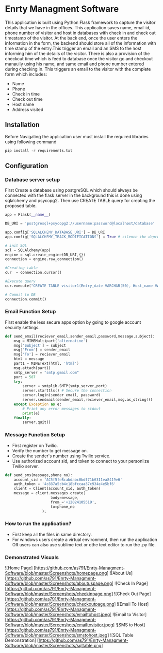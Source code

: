 # Enrty Managment Software
This application is built using Python Flask framework to capture the visitor details that we have in the offices. This application saves name, email id, phone number of visitor and host in databases with check in and check out timestamp of the visitor. 
At the back end, once the user enters the information in the form, the backend should store all of the information with time stamp of the entry.This trigger an email and an SMS to the host informing him of the details of the visitor. There is also a provision of the checkout time which is feed to database once the visitor go and checkout manaully using his name, and same email and phone number entered during checking in. This triggers an email to the visitor with the complete form which includes:
* Name     
* Phone
* Check in time
* Check out time
* Host name
* Address visited

## Installation
Before Navigating the application user must install the required libraries using following command
``` python
pip install -r requirements.txt
```

## Configuration

### Database server setup
First Create a database using postgreSQL which should always be connected with the flask server in the background this is done using sqlalchemy and psycopg2. Then use CREATE TABLE query for creating the proposed table.
```python
app = Flask(__name__)

DB_URI = 'postgresql+psycopg2://username:password@localhost/database'

app.config['SQLALCHEMY_DATABASE_URI'] = DB_URI
app.config['SQLALCHEMY_TRACK_MODIFICATIONS'] = True # silence the deprecation warning

# init SQL
sql = SQLAlchemy(app)
engine = sql.create_engine(DB_URI,{})
connection = engine.raw_connection()

#Creating table 
cur  = connection.cursor()

#Execute query
cur.execute("CREATE TABLE visitor1(Entry_date VARCHAR(50), Host_name VARCHAR(255), Host_email VARCHAR(255), Host_contact_no VARCHAR(12), Visitor_name VARCHAR(255), Visitor_email VARCHAR(255), Visitor_contact_no VARCHAR(12), check_in_time VARCHAR(50), check_out_time VARCHAR(50))")

# Commit to DB
connection.commit()
```

### Email Function Setup
First enable the less secure apps option by going to google account secuirty settings.
```python
def send_email(reciever_email,sender_email,password,message,subject):
    msg = MIMEMultipart('alternative')
    msg['Subject'] = subject
    msg['From'] = sender_email
    msg['To'] = reciever_email
    html = message
    part1 = MIMEText(html, 'html')
    msg.attach(part1)
    smtp_server = "smtp.gmail.com"
    port = 587
    try:
        server = smtplib.SMTP(smtp_server,port)
        server.starttls() # Secure the connection
        server.login(sender_email, password)
        server.sendmail(sender_email,reciever_email,msg.as_string()) 
    except Exception as e:
        # Print any error messages to stdout
        print(e)
    finally:
        server.quit() 
```

### Message Function Setup
* First register on Twilio.
* Verify the number to get message on.
* Create the sender's number using Twilio service.
* Use authorized account sid, and token to connect to your personlize Twilio server. 
```python
def send_sms(message,phone_no):
    account_sid = 'AC5f5fe8cabdabc0bdf71b6311ea8419e6'
    auth_token = '4c887a5cb4c18bfccaa37c934e4e5bf6'
    client = Client(account_sid, auth_token)
    message = client.messages.create(
                     body=message,
                     from_='+12024105519',
                     to=phone_no
                 );
```
### How to run the application?
* First keep all the files in same directory.
* For windows users create a virtual environment, then run the application OR users can also use sublime text or othe text editor to run the .py file.

### Demonstrated Visuals
![Home Page] [https://github.com/as791/Enrty-Managment-Software/blob/master/Screenshots/homepage.png]
![About Us] [https://github.com/as791/Enrty-Managment-Software/blob/master/Screenshots/aboutuspage.png]
![Check In Page] [https://github.com/as791/Enrty-Managment-Software/blob/master/Screenshots/checkinpage.png]
![Check Out Page] [https://github.com/as791/Enrty-Managment-Software/blob/master/Screenshots/checkoutpage.png]
![Email To Host] [https://github.com/as791/Enrty-Managment-Software/blob/master/Screenshots/emailtohost.jpeg]
![Email to Visitor] [https://github.com/as791/Enrty-Managment-Software/blob/master/Screenshots/emailtovisitor.jpeg]
![SMS to Host] [https://github.com/as791/Enrty-Managment-Software/blob/master/Screenshots/smstohost.jpeg]
![SQL Table Demonstration] [https://github.com/as791/Enrty-Managment-Software/blob/master/Screenshots/sqltable.png]

